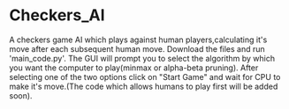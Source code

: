 # Checkers_AI
A checkers game AI which plays against human players,calculating it's move after each subsequent human move.
Download the files and run 'main_code.py'. The GUI will prompt you to select the algorithm by which you want the computer to play(minmax or alpha-beta pruning). After selecting one of the two options click on "Start Game" and wait for CPU to make it's move.(The code which allows humans to play first will be added soon).
